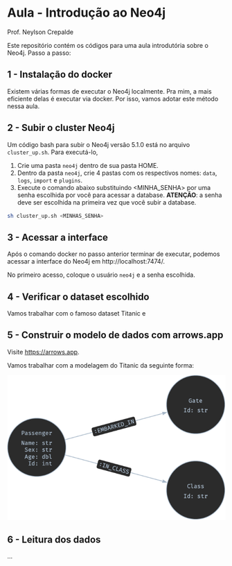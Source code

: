 # Aula - Introdução ao Neo4j

Prof. Neylson Crepalde

Este repositório contém os códigos para uma aula introdutória sobre o Neo4j. Passo a passo:

## 1 - Instalação do docker

Existem várias formas de executar o Neo4j localmente. Pra mim, a mais eficiente delas é executar via docker. Por isso, vamos adotar este método nessa aula.

## 2 - Subir o cluster Neo4j

Um código bash para subir o Neo4j versão 5.1.0 está no arquivo `cluster_up.sh`. Para executá-lo, 

1. Crie uma pasta `neo4j` dentro de sua pasta HOME.
2. Dentro da pasta `neo4j`, crie 4 pastas com os respectivos nomes: `data`, `logs`, `import` e `plugins`.
3. Execute o comando abaixo substituindo <MINHA_SENHA> por uma senha escolhida por você para acessar a database. **ATENÇÃO**: a senha deve ser escolhida na primeira vez que você subir a database.

```bash
sh cluster_up.sh <MINHAS_SENHA>
```

## 3 - Acessar a interface

Após o comando docker no passo anterior terminar de executar, podemos acessar a interface do Neo4j em http://localhost:7474/.

No primeiro acesso, coloque o usuário `neo4j` e a senha escolhida.

## 4 - Verificar o dataset escolhido

Vamos trabalhar com o famoso dataset Titanic e 

## 5 - Construir o modelo de dados com **arrows.app**

Visite https://arrows.app.

Vamos trabalhar com a modelagem do Titanic da seguinte forma:

![modelo_de_dados](/img/Titanic-2.png)

## 6 - Leitura dos dados

...